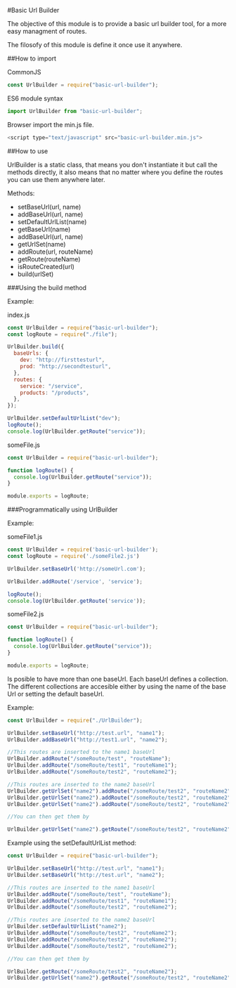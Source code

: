 #Basic Url Builder

The objective of this module is to provide a basic url builder tool, for a more easy managment of routes.

The filosofy of this module is define it once use it anywhere.

##How to import

CommonJS
```js
const UrlBuilder = require("basic-url-builder");
```

ES6 module syntax
```js
import UrlBuilder from "basic-url-builder";
```

Browser import the min.js file.
```js
<script type="text/javascript" src="basic-url-builder.min.js"> 
```

##How to use

UrlBuilder is a static class, that means you don't instantiate it but call the methods directly, it also means that no matter where you define the routes you can use them anywhere later.

Methods:

- setBaseUrl(url, name)
- addBaseUrl(url, name)
- setDefaultUrlList(name)
- getBaseUrl(name)
- addBaseUrl(url, name)
- getUrlSet(name)
- addRoute(url, routeName)
- getRoute(routeName)
- isRouteCreated(url)
- build(urlSet)

###Using the build method

Example: 

index.js
```js
const UrlBuilder = require("basic-url-builder");
const logRoute = require("./file");

UrlBuilder.build({
  baseUrls: {
    dev: "http://firsttesturl",
    prod: "http://secondtesturl",
  },
  routes: {
    service: "/service",
    products: "/products",
  },
});

UrlBuilder.setDefaultUrlList("dev");
logRoute();
console.log(UrlBuilder.getRoute("service"));
```

someFile.js
```js
const UrlBuilder = require("basic-url-builder");

function logRoute() {
  console.log(UrlBuilder.getRoute("service"));
}

module.exports = logRoute;
```

###Programmatically using UrlBuilder

Example: 

someFile1.js 
```js
const UrlBuilder = require('basic-url-builder');
const logRoute = require('./someFile2.js')

UrlBuilder.setBaseUrl('http://someUrl.com');

UrlBuilder.addRoute('/service', 'service');

logRoute();
console.log(UrlBuilder.getRoute('service'));
```

someFile2.js
```js
const UrlBuilder = require("basic-url-builder");

function logRoute() {
  console.log(UrlBuilder.getRoute("service"));
}

module.exports = logRoute;
```

Is posible to have more than one baseUrl. Each baseUrl defines a collection. The different collections are accesible either by using the name of the base Url or setting the default baseUrl.

Example:

```js
const UrlBuilder = require("./UrlBuilder");

UrlBuilder.setBaseUrl("http://test.url", "name1");
UrlBuilder.addBaseUrl("http://test1.url", "name2");

//This routes are inserted to the name1 baseUrl
UrlBuilder.addRoute("/someRoute/test", "routeName");
UrlBuilder.addRoute("/someRoute/test1", "routeName1");
UrlBuilder.addRoute("/someRoute/test2", "routeName2");

//This routes are inserted to the name2 baseUrl
UrlBuilder.getUrlSet("name2").addRoute("/someRoute/test2", "routeName2");
UrlBuilder.getUrlSet("name2").addRoute("/someRoute/test2", "routeName2");
UrlBuilder.getUrlSet("name2").addRoute("/someRoute/test2", "routeName2");

//You can then get them by

UrlBuilder.getUrlSet("name2").getRoute("/someRoute/test2", "routeName2");
```

Example using the setDefaultUrlList method:
```js
const UrlBuilder = require("basic-url-builder");

UrlBuilder.setBaseUrl("http://test.url", "name1");
UrlBuilder.setBaseUrl("http://test.url", "name2");

//This routes are inserted to the name1 baseUrl
UrlBuilder.addRoute("/someRoute/test", "routeName");
UrlBuilder.addRoute("/someRoute/test1", "routeName1");
UrlBuilder.addRoute("/someRoute/test2", "routeName2");

//This routes are inserted to the name2 baseUrl
UrlBuilder.setDefaultUrlList("name2");
UrlBuilder.addRoute("/someRoute/test2", "routeName2");
UrlBuilder.addRoute("/someRoute/test2", "routeName2");
UrlBuilder.addRoute("/someRoute/test2", "routeName2");

//You can then get them by

UrlBuilder.getRoute("/someRoute/test2", "routeName2");
UrlBuilder.getUrlSet("name2").getRoute("/someRoute/test2", "routeName2");
```
